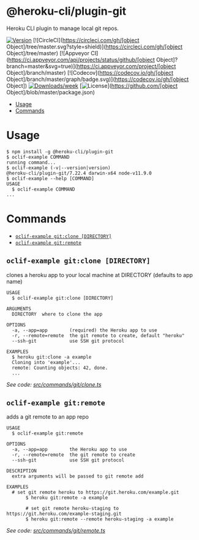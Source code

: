 @heroku-cli/plugin-git
======================

Heroku CLI plugin to manage local git repos.

[![Version](https://img.shields.io/npm/v/@heroku-cli/plugin-git.svg)](https://npmjs.org/package/@heroku-cli/plugin-git)
[![CircleCI](https://circleci.com/gh/[object Object]/tree/master.svg?style=shield)](https://circleci.com/gh/[object Object]/tree/master)
[![Appveyor CI](https://ci.appveyor.com/api/projects/status/github/[object Object]?branch=master&svg=true)](https://ci.appveyor.com/project/[object Object]/branch/master)
[![Codecov](https://codecov.io/gh/[object Object]/branch/master/graph/badge.svg)](https://codecov.io/gh/[object Object])
[![Downloads/week](https://img.shields.io/npm/dw/@heroku-cli/plugin-git.svg)](https://npmjs.org/package/@heroku-cli/plugin-git)
[![License](https://img.shields.io/npm/l/@heroku-cli/plugin-git.svg)](https://github.com/[object Object]/blob/master/package.json)

<!-- toc -->
* [Usage](#usage)
* [Commands](#commands)
<!-- tocstop -->
# Usage
<!-- usage -->
```sh-session
$ npm install -g @heroku-cli/plugin-git
$ oclif-example COMMAND
running command...
$ oclif-example (-v|--version|version)
@heroku-cli/plugin-git/7.22.4 darwin-x64 node-v11.9.0
$ oclif-example --help [COMMAND]
USAGE
  $ oclif-example COMMAND
...
```
<!-- usagestop -->
# Commands
<!-- commands -->
* [`oclif-example git:clone [DIRECTORY]`](#oclif-example-gitclone-directory)
* [`oclif-example git:remote`](#oclif-example-gitremote)

## `oclif-example git:clone [DIRECTORY]`

clones a heroku app to your local machine at DIRECTORY (defaults to app name)

```
USAGE
  $ oclif-example git:clone [DIRECTORY]

ARGUMENTS
  DIRECTORY  where to clone the app

OPTIONS
  -a, --app=app        (required) the Heroku app to use
  -r, --remote=remote  the git remote to create, default "heroku"
  --ssh-git            use SSH git protocol

EXAMPLES
  $ heroku git:clone -a example
  Cloning into 'example'...
  remote: Counting objects: 42, done.
  ...
```

_See code: [src/commands/git/clone.ts](https://github.com/heroku/cli/blob/v7.22.4/packages/git/src/commands/git/clone.ts)_

## `oclif-example git:remote`

adds a git remote to an app repo

```
USAGE
  $ oclif-example git:remote

OPTIONS
  -a, --app=app        the Heroku app to use
  -r, --remote=remote  the git remote to create
  --ssh-git            use SSH git protocol

DESCRIPTION
  extra arguments will be passed to git remote add

EXAMPLES
  # set git remote heroku to https://git.heroku.com/example.git
       $ heroku git:remote -a example

       # set git remote heroku-staging to https://git.heroku.com/example-staging.git
       $ heroku git:remote --remote heroku-staging -a example
```

_See code: [src/commands/git/remote.ts](https://github.com/heroku/cli/blob/v7.22.4/packages/git/src/commands/git/remote.ts)_
<!-- commandsstop -->
